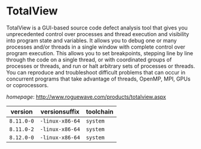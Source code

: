 # TotalView

TotalView is a GUI-based source code defect analysis tool that gives you unprecedented  control over processes and thread execution and visibility into program state and variables. It allows  you to debug one or many processes and/or threads in a single window with complete control over program  execution. This allows you to set breakpoints, stepping line by line through the code on a single thread,  or with coordinated groups of processes or threads, and run or halt arbitrary sets of processes or threads.  You can reproduce and troubleshoot difficult problems that can occur in concurrent programs that take  advantage of threads, OpenMP, MPI, GPUs or coprocessors.

*homepage*: <http://www.roguewave.com/products/totalview.aspx>

version | versionsuffix | toolchain
--------|---------------|----------
``8.11.0-0`` | ``-linux-x86-64`` | ``system``
``8.11.0-2`` | ``-linux-x86-64`` | ``system``
``8.12.0-0`` | ``-linux-x86-64`` | ``system``

